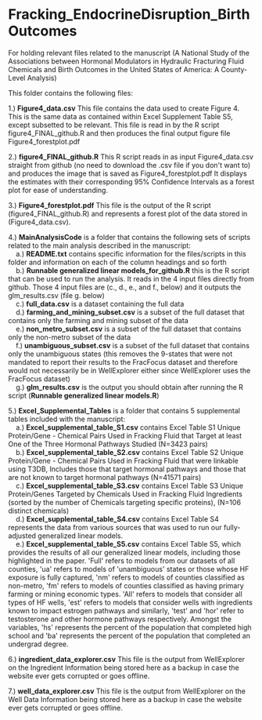 # Fracking_EndocrineDisruption_BirthOutcomes
For holding relevant files related to the manuscript (A National Study of the Associations between Hormonal Modulators in Hydraulic Fracturing Fluid Chemicals and Birth Outcomes in the United States of America: A County-Level Analysis)

This folder contains the following files:

1.) **Figure4_data.csv**
This file contains the data used to create Figure 4. This is the same data as contained within Excel Supplement Table S5, except subsetted to be relevant. This file is read in by the R script figure4_FINAL_github.R  and then produces the final output figure file Figure4_forestplot.pdf  

2.) **figure4_FINAL_github.R** This R script reads in as input Figure4_data.csv straight from github (no need to download the .csv file if you don't want to) and produces the image that is saved as Figure4_forestplot.pdf It displays the estimates with their corresponding 95% Confidence Intervals as a forest plot for ease of understanding.

3.) **Figure4_forestplot.pdf** This file is the output of the R script (figure4_FINAL_github.R) and represents a forest plot of the data stored in (Figure4_data.csv).  

4.) **MainAnalysisCode** is a folder that contains the following sets of scripts related to the main analysis described in the manuscript:<br />
&nbsp;&nbsp;&nbsp;&nbsp;a.) **README.txt** contains specific information for the files/scripts in this folder and information on each of the column headings and so forth<br />
&nbsp;&nbsp;&nbsp;&nbsp;b.) **Runnable generalized linear models_for_github.R** this is the R script that can be used to run the analysis. It reads in the 4 input files directly from github. Those 4 input files are (c., d., e., and f., below) and it outputs the glm_results.csv (file g. below) <br />
&nbsp;&nbsp;&nbsp;&nbsp;c.) **full_data.csv** is a dataset containing the full data<br />
&nbsp;&nbsp;&nbsp;&nbsp;d.) **farming_and_mining_subset.csv** is a subset of the full dataset that contains only the farming and mining subset of the data<br />
&nbsp;&nbsp;&nbsp;&nbsp;e.) **non_metro_subset.csv** is a subset of the full dataset that contains only the non-metro subset of the data<br />
&nbsp;&nbsp;&nbsp;&nbsp;f.) **unambiguous_subset.csv** is a subset of the full dataset that contains only the unambiguous states (this removes the 9-states that were not mandated to report their results to the FracFocus dataset and therefore would not necessarily be in WellExplorer either since WellExplorer uses the FracFocus dataset)<br />
&nbsp;&nbsp;&nbsp;&nbsp;g.) **glm_results.csv** is the output you should obtain after running the R script (**Runnable generalized linear models.R**)<br />

5.) **Excel_Supplemental_Tables** is a folder that contains 5 supplemental tables included with the manuscript:<br />
&nbsp;&nbsp;&nbsp;&nbsp;a.) **Excel_supplemental_table_S1.csv** contains Excel Table S1 Unique Protein/Gene - Chemical Pairs Used in Fracking Fluid that Target at least One of the Three Hormonal Pathways Studied (N=3423 pairs)<br />
&nbsp;&nbsp;&nbsp;&nbsp;b.) **Excel_supplemental_table_S2.csv** contains Excel Table S2 Unique Protein/Gene - Chemical Pairs Used in Fracking Fluid that were linkable using T3DB, Includes those that target hormonal pathways and those that are not known to target hormonal pathways (N=41571 pairs)<br />
&nbsp;&nbsp;&nbsp;&nbsp;c.) **Excel_supplemental_table_S3.csv** contains Excel Table S3 Unique Protein/Genes Targeted by Chemicals Used in Fracking Fluid Ingredients (sorted by the number of Chemicals targeting specific proteins), (N=106 distinct chemicals)<br />
&nbsp;&nbsp;&nbsp;&nbsp;d.) **Excel_supplemental_table_S4.csv** contains Excel Table S4 represents the data from various sources that was used to run our fully-adjusted generalized linear models.<br />
&nbsp;&nbsp;&nbsp;&nbsp;e.) **Excel_supplemental_table_S5.csv** contains Excel Table S5, which provides the results of all our generalized linear models, including those highlighted in the paper. 'Full' refers to models from our datasets of all counties, 'ua' refers to models of 'unambiguous' states or those whose HF exposure is fully captured, 'nm' refers to models of counties classified as non-metro, 'fm' refers to models of counties classified as having primary farming or mining economic types. 'All' refers to models that consider all types of HF wells, 'est' refers to models that consider wells with ingredients known to impact estrogen pathways and similarly, 'test' and 'hor' refer to testosterone and other hormone pathways respectively. Amongst the variables, 'hs' represents the percent of the population that completed high school and 'ba' represents the percent of the population that completed an undergrad degree.<br />

6.) **ingredient_data_explorer.csv** This file is the output from WellExplorer on the Ingredient Information being stored here as a backup in case the website ever gets corrupted or goes offline. 

7.) **well_data_explorer.csv** This file is the output from WellExplorer on the Well Data Information being stored here as a backup in case the website ever gets corrupted or goes offline. 


